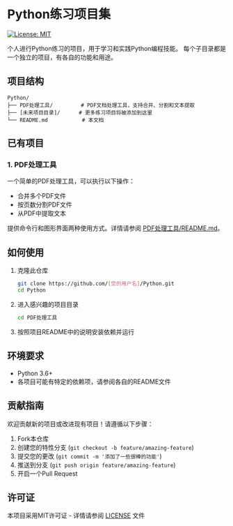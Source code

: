 # Python练习项目集

[![License: MIT](https://img.shields.io/badge/License-MIT-yellow.svg)](https://opensource.org/licenses/MIT)

个人进行Python练习的项目，用于学习和实践Python编程技能。
每个子目录都是一个独立的项目，有各自的功能和用途。

## 项目结构

```
Python/
├── PDF处理工具/         # PDF文档处理工具，支持合并、分割和文本提取
├── [未来项目目录]/      # 更多练习项目将被添加到这里
└── README.md           # 本文档
```

## 已有项目

### 1. PDF处理工具

一个简单的PDF处理工具，可以执行以下操作：
- 合并多个PDF文件
- 按页数分割PDF文件
- 从PDF中提取文本

提供命令行和图形界面两种使用方式。详情请参阅 [PDF处理工具/README.md](PDF处理工具/README.md)。

## 如何使用

1. 克隆此仓库
   ```bash
   git clone https://github.com/[您的用户名]/Python.git
   cd Python
   ```

2. 进入感兴趣的项目目录
   ```bash
   cd PDF处理工具
   ```

3. 按照项目README中的说明安装依赖并运行

## 环境要求

- Python 3.6+
- 各项目可能有特定的依赖项，请参阅各自的README文件

## 贡献指南

欢迎贡献新的项目或改进现有项目！请遵循以下步骤：

1. Fork本仓库
2. 创建您的特性分支 (`git checkout -b feature/amazing-feature`)
3. 提交您的更改 (`git commit -m '添加了一些很棒的功能'`)
4. 推送到分支 (`git push origin feature/amazing-feature`)
5. 开启一个Pull Request

## 许可证

本项目采用MIT许可证 - 详情请参阅 [LICENSE](LICENSE) 文件 